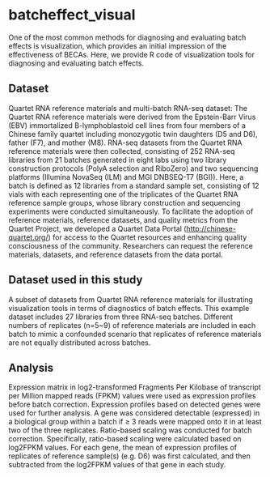 # batcheffect_visual

One of the most common methods for diagnosing and evaluating batch effects is visualization, which provides an initial impression of the effectiveness of BECAs. 
Here, we provide R code of visualization tools for diagnosing and evaluating batch effects. 

## Dataset
Quartet RNA reference materials and multi-batch RNA-seq dataset: 
The Quartet RNA reference materials were derived from the Epstein-Barr Virus (EBV) immortalized B-lymphoblastoid cell lines from four members of a Chinese family quartet including monozygotic twin daughters (D5 and D6), father (F7), and mother (M8). RNA-seq datasets from the Quartet RNA reference materials were then collected, consisting of 252 RNA-seq libraries from 21 batches generated in eight labs using two library construction protocols (PolyA selection and RiboZero) and two sequencing platforms (Illumina NovaSeq (ILM) and MGI DNBSEQ-T7 (BGI)). Here, a batch is defined as 12 libraries from a standard sample set, consisting of 12 vials with each representing one of the triplicates of the Quartet RNA reference sample groups, whose library construction and sequencing experiments were conducted simultaneously. To facilitate the adoption of reference materials, reference datasets, and quality metrics from the Quartet Project, we developed a Quartet Data Portal (http://chinese-quartet.org/) for access to the Quartet resources and enhancing quality consciousness of the community. Researchers can request the reference materials, datasets, and reference datasets from the data portal.

## Dataset used in this study
A subset of datasets from Quartet RNA reference materials for illustrating visualization tools in terms of diagnostics of batch effects. This example dataset includes 27 libraries from three RNA-seq batches. Different numbers of replicates (n=5~9) of reference materials are included in each batch to mimic a confounded scenario that replicates of reference materials are not equally distributed across batches.

## Analysis
Expression matrix in log2-transformed Fragments Per Kilobase of transcript per Million mapped reads (FPKM) values were used as expression profiles before batch correction. Expression profiles based on detected genes were used for further analysis. A gene was considered detectable (expressed) in a biological group within a batch if ≥ 3 reads were mapped onto it in at least two of the three replicates. 
Ratio-based scaling was conducted for batch correction. Specifically, ratio-based scaling were calculated based on log2FPKM values. For each gene, the mean of expression profiles of replicates of reference sample(s) (e.g. D6) was first calculated, and then subtracted from the log2FPKM values of that gene in each study.
